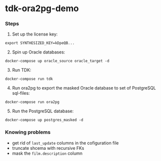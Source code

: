 # tdk-ora2pg-demo


### Steps

1. Set up the license key:
```
export SYNTHESIZED_KEY=kDpeQB...
```

2. Spin up Oracle databases:
```
docker-compose up oracle_source oracle_target -d
```

3. Run TDK:
```
docker-compose run tdk
```

4. Run ora2pg to export the masked Oracle database to set of PostgreSQL sql-files:
```
docker-compose run ora2pg
```

5. Run the PostgreSQL database:
```
docker-compose up postgres_masked -d
```


### Knowing problems

- get rid of `last_update` columns in the cofiguration file
- truncate shcema with recursive FKs
- mask the `film.description` column
